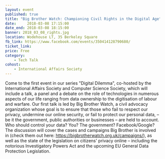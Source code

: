 ```yaml
---
layout: event
published: true
title: "Big Brother Watch: Championing Civil Rights in the Digital Age"
date:     2018-03-08 17:15:00
date_end: 2018-03-08 18:15:00
banner: 2018_03_08_rights.jpg
location: Wodehouse LT, 35 Berkeley Square
fb_link: https://www.facebook.com/events/350414128790680/
ticket_link:
price: Free
category:
    - Tech Talk
cohost:
    - International Affairs Society
---
```


Come to the first event in our series "Digital Dilemma", co-hosted by the International Affairs Society and Computer Science Society, which will include a talk, a panel and a debate on the role of technologies in numerous aspects of our life ranging from data ownership to the digitisation of labour and warfare.
Our first talk is led by Big Brother Watch, a civil advocacy organization whose goal is to ensure that those who fail to respect our privacy, undermine our online security, or fail to protect our personal data, – be it the government, public authorities or businesses – are held to account.
Who should control your data? You? The government? Facebook/Google?
The discussion will cover the cases and campaigns Big Brother is involved in (check them out here: https://bigbrotherwatch.org.uk/campaigns/), as well as the state of the legislation on citizens' privacy online – including the notorious Investigatory Powers Act and the upcoming EU General Data Protection Legislation.
